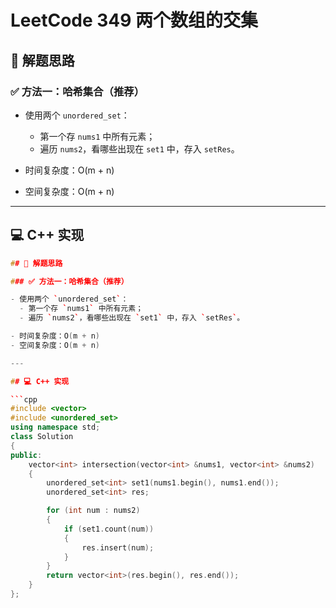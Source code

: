 # LeetCode 349 两个数组的交集

## 🧠 解题思路

### ✅ 方法一：哈希集合（推荐）

- 使用两个 `unordered_set`：
  - 第一个存 `nums1` 中所有元素；
  - 遍历 `nums2`，看哪些出现在 `set1` 中，存入 `setRes`。

- 时间复杂度：O(m + n)
- 空间复杂度：O(m + n)

---

## 💻 C++ 实现

```cpp
## 🧠 解题思路

### ✅ 方法一：哈希集合（推荐）

- 使用两个 `unordered_set`：
  - 第一个存 `nums1` 中所有元素；
  - 遍历 `nums2`，看哪些出现在 `set1` 中，存入 `setRes`。

- 时间复杂度：O(m + n)
- 空间复杂度：O(m + n)

---

## 💻 C++ 实现

```cpp
#include <vector>
#include <unordered_set>
using namespace std;
class Solution
{
public:
    vector<int> intersection(vector<int> &nums1, vector<int> &nums2)
    {
        unordered_set<int> set1(nums1.begin(), nums1.end());
        unordered_set<int> res;

        for (int num : nums2)
        {
            if (set1.count(num))
            {
                res.insert(num);
            }
        }
        return vector<int>(res.begin(), res.end());
    }
};